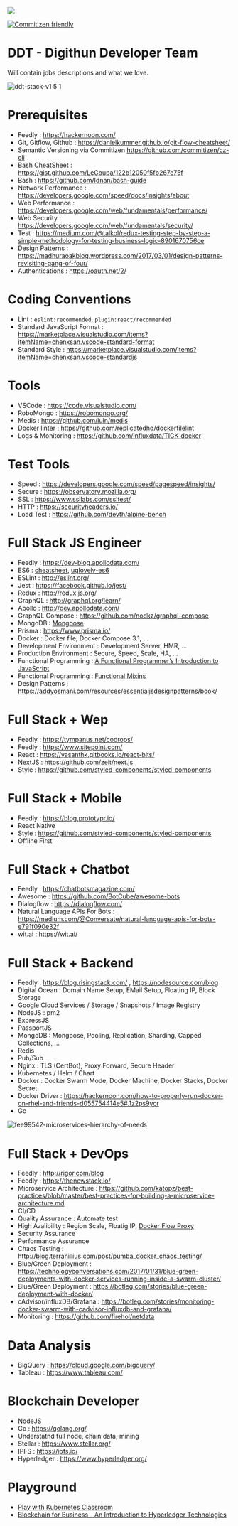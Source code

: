 ![](https://raw.githubusercontent.com/digithun/ddt/master/art/ddt.png)

[![Commitizen friendly](https://img.shields.io/badge/commitizen-friendly-brightgreen.svg)](http://commitizen.github.io/cz-cli/)

# DDT - Digithun Developer Team
Will contain jobs descriptions and what we love.

![ddt-stack-v1 5 1](https://user-images.githubusercontent.com/97060/38129156-f4d79eae-3427-11e8-9334-81ba1f3e5701.png)

# Prerequisites
- Feedly : https://hackernoon.com/
- Git, Gitflow, Github : https://danielkummer.github.io/git-flow-cheatsheet/
- Semantic Versioning via Commitizen https://github.com/commitizen/cz-cli
- Bash CheatSheet : https://gist.github.com/LeCoupa/122b12050f5fb267e75f
- Bash : https://github.com/Idnan/bash-guide
- Network Performance : https://developers.google.com/speed/docs/insights/about
- Web Performance : https://developers.google.com/web/fundamentals/performance/
- Web Security : https://developers.google.com/web/fundamentals/security/
- Test : https://medium.com/@talkol/redux-testing-step-by-step-a-simple-methodology-for-testing-business-logic-8901670756ce
- Design Patterns : https://madhuraoakblog.wordpress.com/2017/03/01/design-patterns-revisiting-gang-of-four/
- Authentications : https://oauth.net/2/

# Coding Conventions
- Lint : `eslint:recommended`, `plugin:react/recommended`
- Standard JavaScript Format : https://marketplace.visualstudio.com/items?itemName=chenxsan.vscode-standard-format
- Standard Style : https://marketplace.visualstudio.com/items?itemName=chenxsan.vscode-standardjs

# Tools
- VSCode : https://code.visualstudio.com/
- RoboMongo : https://robomongo.org/
- Medis : https://github.com/luin/medis
- Docker linter : https://github.com/replicatedhq/dockerfilelint
- Logs & Monitoring : https://github.com/influxdata/TICK-docker

# Test Tools
- Speed : https://developers.google.com/speed/pagespeed/insights/
- Secure : https://observatory.mozilla.org/
- SSL : https://www.ssllabs.com/ssltest/
- HTTP : https://securityheaders.io/
- Load Test : https://github.com/devth/alpine-bench

# Full Stack JS Engineer
- Feedly : https://dev-blog.apollodata.com/
- ES6 : [cheatsheet](https://github.com/DrkSephy/es6-cheatsheet), [uglovely-es6](https://github.com/smmoosavi/uglovely-es6)
- ESLint : http://eslint.org/
- Jest : https://facebook.github.io/jest/
- Redux : http://redux.js.org/
- GraphQL : http://graphql.org/learn/
- Apollo : http://dev.apollodata.com/
- GraphQL Compose : https://github.com/nodkz/graphql-compose
- MongoDB : [Mongoose](http://mongoosejs.com/)
- Prisma : https://www.prisma.io/
- Docker : Docker file, Docker Compose 3.1, ...
- Development Environment : Development Server, HMR, ...
- Production Environment : Secure, Speed, Scale, HA, ...
- Functional Programming : [A Functional Programmer’s Introduction to JavaScript](https://medium.com/javascript-scene/a-functional-programmers-introduction-to-javascript-composing-software-d670d14ede30)
- Functional Programming : [Functional Mixins](https://medium.com/javascript-scene/functional-mixins-composing-software-ffb66d5e731c)
- Design Patterns : https://addyosmani.com/resources/essentialjsdesignpatterns/book/

# Full Stack + Wep
- Feedly : https://tympanus.net/codrops/
- Feedly : https://www.sitepoint.com/
- React : https://vasanthk.gitbooks.io/react-bits/
- NextJS : https://github.com/zeit/next.js
- Style : https://github.com/styled-components/styled-components

# Full Stack + Mobile
- Feedly : https://blog.prototypr.io/
- React Native
- Style : https://github.com/styled-components/styled-components
- Offline First

# Full Stack + Chatbot
- Feedly : https://chatbotsmagazine.com/
- Awesome : https://github.com/BotCube/awesome-bots
- Dialogflow : https://dialogflow.com/
- Natural Language APIs For Bots : https://medium.com/@Conversate/natural-language-apis-for-bots-e791f090e32f
- wit.ai : https://wit.ai/

# Full Stack + Backend
- Feedly : https://blog.risingstack.com/ , https://nodesource.com/blog
- Digital Ocean : Domain Name Setup, EMail Setup, Floating IP, Block Storage
- Google Cloud Services / Storage / Snapshots / Image Registry
- NodeJS : pm2
- ExpressJS
- PassportJS
- MongoDB : Mongoose, Pooling, Replication, Sharding, Capped Collections, ...
- Redis
- Pub/Sub
- Nginx : TLS (CertBot), Proxy Forward, Secure Header
- Kubernetes / Helm / Chart
- Docker : Docker Swarm Mode, Docker Machine, Docker Stacks, Docker Secret
- Docker Driver : https://hackernoon.com/how-to-properly-run-docker-on-rhel-and-friends-d055754414e5#.1z2ps9ycr
- Go

![fee99542-microservices-hierarchy-of-needs](https://user-images.githubusercontent.com/97060/27008143-5898b092-4e94-11e7-9a4c-74c625562108.png)

# Full Stack + DevOps
- Feedly : http://rigor.com/blog
- Feedly : https://thenewstack.io/
- Microservice Architecture : https://github.com/katopz/best-practices/blob/master/best-practices-for-building-a-microservice-architecture.md
- CI/CD
- Quality Assurance : Automate test
- High Avalibility : Region Scale, Floatig IP, [Docker Flow Proxy](https://proxy.dockerflow.com/swarm-mode-stack/)
- Security Assurance
- Performance Assurance
- Chaos Testing : http://blog.terranillius.com/post/pumba_docker_chaos_testing/
- Blue/Green Deployment : https://technologyconversations.com/2017/01/31/blue-green-deployments-with-docker-services-running-inside-a-swarm-cluster/
- Blue/Green Deployment : https://botleg.com/stories/blue-green-deployment-with-docker/
- cAdvisor/influxDB/Grafana : https://botleg.com/stories/monitoring-docker-swarm-with-cadvisor-influxdb-and-grafana/
- Monitoring : https://github.com/firehol/netdata

# Data Analysis
- BigQuery : https://cloud.google.com/bigquery/
- Tableau : https://www.tableau.com/

# Blockchain Developer
- NodeJS
- Go : https://golang.org/
- Understatnd full node, chain data, mining
- Stellar : https://www.stellar.org/
- IPFS : https://ipfs.io/
- Hyperledger : https://www.hyperledger.org/

# Playground
- [Play with Kubernetes Classroom](https://training.play-with-kubernetes.com/)
- [Blockchain for Business - An Introduction to Hyperledger Technologies](https://www.edx.org/course/blockchain-business-introduction-linuxfoundationx-lfs171x)
